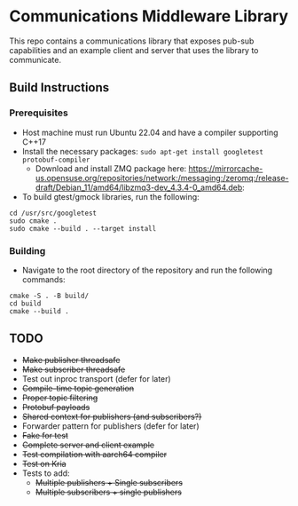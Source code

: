 # Communications Middleware Library

This repo contains a communications library that exposes pub-sub capabilities and an 
example client and server that uses the library to communicate.


## Build Instructions

### Prerequisites  
* Host machine must run Ubuntu 22.04 and have a compiler supporting C++17  
* Install the necessary packages:
`sudo apt-get install googletest protobuf-compiler`
  * Download and install ZMQ package here:
  https://mirrorcache-us.opensuse.org/repositories/network:/messaging:/zeromq:/release-draft/Debian_11/amd64/libzmq3-dev_4.3.4-0_amd64.deb: 
* To build gtest/gmock libraries, run the following:  
````
cd /usr/src/googletest
sudo cmake .
sudo cmake --build . --target install
````

### Building
* Navigate to the root directory of the repository and run the following commands:
````
cmake -S . -B build/
cd build
cmake --build .
````

## TODO
* ~~Make publisher threadsafe~~ 
* ~~Make subscriber threadsafe~~
* Test out inproc transport (defer for later)
* ~~Compile-time topic generation~~
* ~~Proper topic filtering~~
* ~~Protobuf payloads~~
* ~~Shared context for publishers (and subscribers?)~~
* Forwarder pattern for publishers (defer for later)
* ~~Fake for test~~
* ~~Complete server and client example~~
* ~~Test compilation with aarch64 compiler~~
* ~~Test on Kria~~
* Tests to add:
  * ~~Multiple publishers + Single subscribers~~
  * ~~Multiple subscribers + single publishers~~


